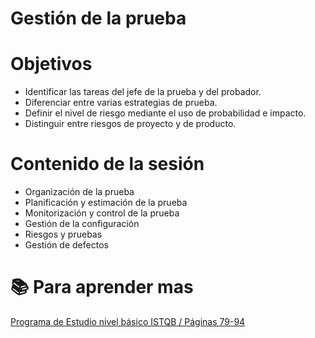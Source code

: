 # Gestión de la prueba

# Objetivos
- Identificar las tareas del jefe de la prueba y del probador. 
- Diferenciar entre varias estrategias de prueba.
- Definir el nivel de riesgo mediante el uso de probabilidad e impacto. 
- Distinguir entre riesgos de proyecto y de producto. 



# Contenido de la sesión
- Organización de la prueba
- Planificación y estimación de la prueba
- Monitorización y control de la prueba
- Gestión de la configuración
- Riesgos y pruebas
- Gestión de defectos



# :books: Para aprender mas

[Programa de Estudio nivel básico ISTQB / Páginas 79-94](https://es.sstqb.com/_files/ugd/acfdb9_743bf3d31dde49578c94d97e5b96b9da.pdf)
